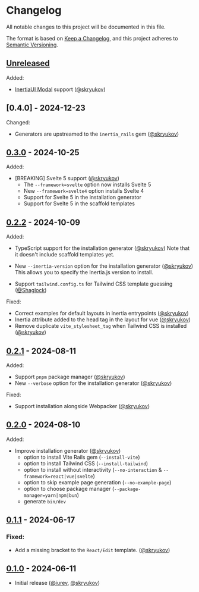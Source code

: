 # Changelog

All notable changes to this project will be documented in this file.

The format is based on [Keep a Changelog],
and this project adheres to [Semantic Versioning].

## [Unreleased]

Added:

- [InertiaUI Modal](https://github.com/inertiaui/modal) support ([@skryukov])

## [0.4.0] - 2024-12-23

Changed:

- Generators are upstreamed to the `inertia_rails` gem ([@skryukov])

## [0.3.0] - 2024-10-25

Added:

- [BREAKING] Svelte 5 support ([@skryukov])
  - The `--framework=svelte` option now installs Svelte 5
  - New `--framework=svelte4` option installs Svelte 4
  - Support for Svelte 5 in the installation generator
  - Support for Svelte 5 in the scaffold templates

## [0.2.2] - 2024-10-09

Added:

- TypeScript support for the installation generator ([@skryukov])
  Note that it doesn't include scaffold templates yet.

- New `--inertia-version` option for the installation generator ([@skryukov])
  This allows you to specify the Inertia.js version to install.

- Support `tailwind.config.ts` for Tailwind CSS template guessing ([@Shaglock])

Fixed:

- Correct examples for default layouts in inertia entrypoints ([@skryukov])
- Inertia attribute added to the head tag in the layout for vue ([@skryukov])
- Remove duplicate `vite_stylesheet_tag` when Tailwind CSS is installed ([@skryukov])

## [0.2.1] - 2024-08-11

Added:

- Support `pnpm` package manager ([@skryukov])
- New `--verbose` option for the installation generator ([@skryukov])

Fixed:

- Support installation alongside Webpacker ([@skryukov])

## [0.2.0] - 2024-08-10

Added:

- Improve installation generator ([@skryukov])
  - option to install Vite Rails gem (`--install-vite`)
  - option to install Tailwind CSS (`--install-tailwind`)
  - option to install without interactivity (`--no-interaction` & `--framework=react|vue|svelte`)
  - option to skip example page generation (`--no-example-page`)
  - option to choose package manager (`--package-manager=yarn|npm|bun`)
  - generate `bin/dev`

## [0.1.1] - 2024-06-17

### Fixed:

- Add a missing bracket to the `React/Edit` template. ([@skryukov]) 

## [0.1.0] - 2024-06-11

- Initial release ([@iurev], [@skryukov])

[@iurev]: https://github.com/iurev
[@Shaglock]: https://github.com/Shaglock
[@skryukov]: https://github.com/skryukov

[Unreleased]: https://github.com/skryukov/inertia_rails-contrib/compare/v0.3.0...HEAD
[0.3.0]: https://github.com/skryukov/inertia_rails-contrib/compare/v0.2.2...v0.3.0
[0.2.2]: https://github.com/skryukov/inertia_rails-contrib/compare/v0.2.1...v0.2.2
[0.2.1]: https://github.com/skryukov/inertia_rails-contrib/compare/v0.2.0...v0.2.1
[0.2.0]: https://github.com/skryukov/inertia_rails-contrib/compare/v0.1.1...v0.2.0
[0.1.1]: https://github.com/skryukov/inertia_rails-contrib/compare/v0.1.0...v0.1.1
[0.1.0]: https://github.com/skryukov/inertia_rails-contrib/commits/v0.1.0

[Keep a Changelog]: https://keepachangelog.com/en/1.0.0/
[Semantic Versioning]: https://semver.org/spec/v2.0.0.html
